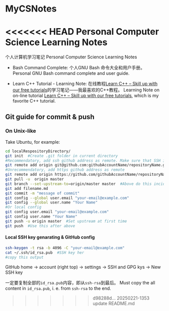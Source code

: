 # MyCSNotes
<<<<<<< HEAD
Personal Computer Science Learning Notes
=======
个人计算机学习笔记
Personal Computer Science Learning Notes

- Bash Command Complete:
	个人GNU Bash 命令大全和用户手册。
	Personal GNU Bash command complete and user guide.
  
- Learn C++ Tutorial - Learning Note:
	在线教程[Learn C++ – Skill up with our free tutorials](https://www.learncpp.com/)的学习笔记——我最喜欢的C++教程。
	Learning Note on on-line tutorial [Learn C++ – Skill up with our free tutorials](https://www.learncpp.com/), which is my favorite C++ tutorial.
## Git guide for commit & push

### On Unix-like

Take Ubuntu, for example:

```bash
cd localRespositoryDirectory/
git init  #Create .git folder in current directory
#Recommendatory, add ssh github address as remote. Make sure that SSH is configured before push (see following)
git remote add origin git@github.com:githubAccountName/repositoryName.git
#Unrecommendatory, add https github address as remote
git remote add origin https://github.com/githubAccountName/repositoryName.git
git pull -u  origin master
git branch --set-upstream-to=origin/master master  #Above do this incidentally
git add filename.md
git commit -m "message of commit"
git config --global user.email "your-email@example.com"
git config --global user.name "Your Name"
#Or local config
git config user.email "your-email@example.com"
git config user.name "Your Name"
git push -u origin master  #Set upstream at first time
git push  #Use this after above
```

#### Local SSH key genarating & GitHub config

```bash
ssh-keygen -t rsa -b 4096 -C "your-email@example.com"
cat ~/.ssh/id_rsa.pub  #SSH key her
#copy this output
```

GitHub home -> account (right top) -> settings -> SSH and GPG kys -> New SSH key

一定要复制全部的`id_rsa.pub`内容，即从`ssh-rsa`到最后。
Must copy the all content in `id_rsa.pub`, i. e. from `ssh-rsa` to the end.
>>>>>>> d98288d... 20250221-1353 update README.md
